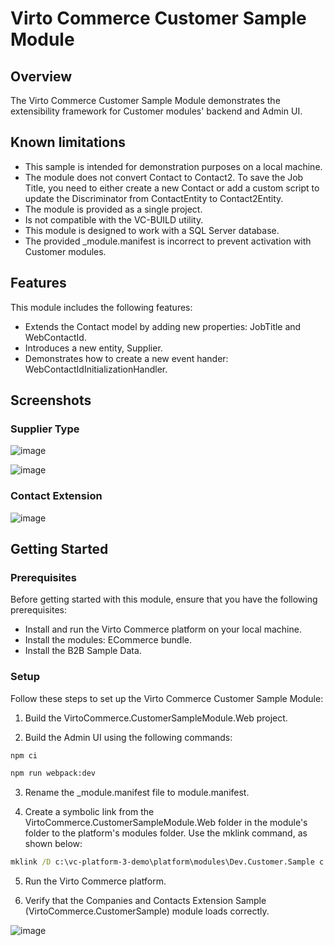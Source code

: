 # Virto Commerce Customer Sample Module

## Overview
The Virto Commerce Customer Sample Module demonstrates the extensibility framework for Customer modules' backend and Admin UI.

## Known limitations
* This sample is intended for demonstration purposes on a local machine.
* The module does not convert Contact to Contact2. To save the Job Title, you need to either create a new Contact or add a custom script to update the Discriminator from ContactEntity to Contact2Entity.
* The module is provided as a single project.
* Is not compatible with the VC-BUILD utility.
* This module is designed to work with a SQL Server database.
* The provided _module.manifest is incorrect to prevent activation with Customer modules. 

## Features
This module includes the following features:

* Extends the Contact model by adding new properties: JobTitle and WebContactId.
* Introduces a new entity, Supplier.
* Demonstrates how to create a new event hander: WebContactIdInitializationHandler.

## Screenshots
### Supplier Type
![image](https://github.com/VirtoCommerce/vc-module-customer/assets/7639413/f3be8d0d-9a45-4770-9789-05c6b05ce3c9)

![image](https://github.com/VirtoCommerce/vc-module-customer/assets/7639413/2c175f2b-aed7-4835-850f-9e10e049935b)

### Contact Extension
![image](https://github.com/VirtoCommerce/vc-module-customer/assets/7639413/681c7dee-f7b2-4b62-af72-9de7772b0027)

## Getting Started
### Prerequisites

Before getting started with this module, ensure that you have the following prerequisites:
* Install and run the Virto Commerce platform on your local machine.
* Install the modules: ECommerce bundle.
* Install the B2B Sample Data.

### Setup
Follow these steps to set up the Virto Commerce Customer Sample Module:

1. Build the VirtoCommerce.CustomerSampleModule.Web project.

2. Build the Admin UI using the following commands:

```cmd
npm ci
```

```cmd
npm run webpack:dev
```

3. Rename the _module.manifest file to module.manifest.

4. Create a symbolic link from the VirtoCommerce.CustomerSampleModule.Web folder in the module's folder to the platform's modules folder. Use the mklink command, as shown below:

```cmd
mklink /D c:\vc-platform-3-demo\platform\modules\Dev.Customer.Sample c:\Projects\git\VirtoCommerce\vc-module-customer\samples\VirtoCommerce.CustomerSampleModule.Web
```

5. Run the Virto Commerce platform.

6. Verify that the Companies and Contacts Extension Sample (VirtoCommerce.CustomerSample) module loads correctly.

![image](https://github.com/VirtoCommerce/vc-module-customer/assets/7639413/1bc9ea17-66c4-4db1-9489-44dadcd35dd7)


